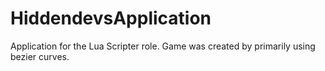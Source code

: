 # HiddendevsApplication
Application for the Lua Scripter role. Game was created by primarily using bezier curves.
